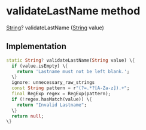 


# validateLastName method








[String](https:api.flutter.dev/flutter/dart-core/String-class.html)? validateLastName
([String](https:api.flutter.dev/flutter/dart-core/String-class.html) value)








## Implementation

```dart
static String? validateLastName(String value) \{
  if (value.isEmpty) \{
    return 'Lastname must not be left blank.';
  \}
  ignore: unnecessary_raw_strings
  const String pattern = r"(?=.*?[A-Za-z]).+";
  final RegExp regex = RegExp(pattern);
  if (!regex.hasMatch(value)) \{
    return "Invalid Lastname";
  \}
  return null;
\}
```







